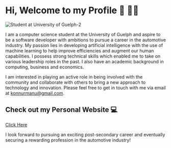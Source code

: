 # Hi, Welcome to my Profile 👋 👨‍💻

![Student at University of Guelph-2](https://user-images.githubusercontent.com/66081005/211170738-9d55bd7c-2341-4203-b173-52a1d14d8918.png)

I am a computer science student at the University of Guelph and aspire to be a software developer with ambitions to pursue a career in the automotive industry. My passion lies in developing artificial intelligence with the use of machine learning to help improve efficiencies and augment our human capabilities. I possess strong technical skills which enabled me to take on various leadership roles in the past. I also have an academic background in computing, business and economics.

I am interested in playing an active role in being involved with the community and collaborate with others to bring a new approach to technology and innovation. Please feel free to get in touch with me via email at konnurmanu@gmail.com.

## Check out my Personal Website 💻
[Click Here](https://www.google.com)


I look forward to pursuing an exciting post-secondary career and eventually securing a rewarding profession in the automotive industry!
<!--
**mank03/mank03** is a ✨ _special_ ✨ repository because its `README.md` (this file) appears on your GitHub profile.

Here are some ideas to get you started:

- 🔭 I’m currently working on ...
- 🌱 I’m currently learning ...
- 👯 I’m looking to collaborate on ...
- 🤔 I’m looking for help with ...
- 💬 Ask me about ...
- 📫 How to reach me: ...
- 😄 Pronouns: ...
- ⚡ Fun fact: ...
-->

